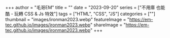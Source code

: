 +++
author = "毛哥EM"
title = ""
date = "2023-09-20"
series = ["不用庫 也能酷 - 玩轉 CSS & Js 特效"]
tags = ["HTML", "CSS", "JS"]
categories = [""]
thumbnail = "images/ironman2023.webp"
featureImage = "https://em-tec.github.io/images/ironman2023.webp"
shareImage = "https://em-tec.github.io/images/ironman2023.webp"
+++

